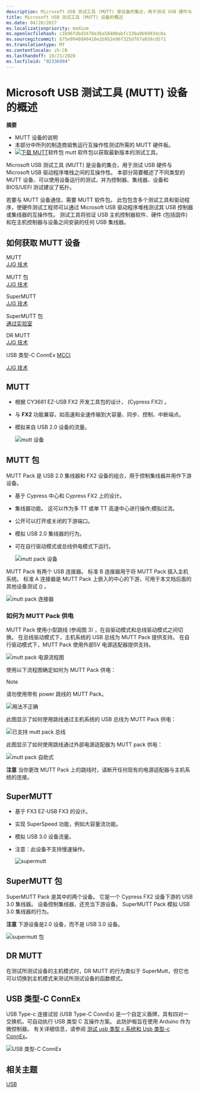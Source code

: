 ```yaml
---
description: Microsoft USB 测试工具 (MUTT) 是设备的集合，用于测试 USB 硬件与 Microsoft USB 驱动程序堆栈之间的互操作性。
title: Microsoft USB 测试工具 (MUTT) 设备的概述
ms.date: 04/20/2017
ms.localizationpriority: medium
ms.openlocfilehash: c1b96fdbd3470e36a58400abfc336a9b9d93dc0a
ms.sourcegitcommit: b75e9940d49410e2b952e96f325df67a039cd571
ms.translationtype: MT
ms.contentlocale: zh-CN
ms.lasthandoff: 10/21/2020
ms.locfileid: "92336994"
---
```

# <a name="overview-of-microsoft-usb-test-tool-mutt-devices"></a>Microsoft USB 测试工具 (MUTT) 设备的概述

**摘要**

- MUTT 设备的说明
- 本部分中所列的制造商销售运行互操作性测试所需的 MUTT 硬件板。
- [ ![ 下载 MUTT](images/download.png)](https://go.microsoft.com/fwlink/p/?LinkId=786621)软件包 mutt 软件包以获取最新版本的测试工具。

Microsoft USB 测试工具 (MUTT) 是设备的集合，用于测试 USB 硬件与 Microsoft USB 驱动程序堆栈之间的互操作性。 本部分简要概述了不同类型的 MUTT 设备、可以使用设备运行的测试，并为控制器、集线器、设备和 BIOS/UEFI 测试建议了拓扑。

若要与 MUTT 设备通信，需要 MUTT 软件包。 此包包含多个测试工具和驱动程序，使硬件测试工程师可以通过 Microsoft USB 驱动程序堆栈测试其 USB 控制器或集线器的互操作性。 测试工具将验证 USB 主机控制器软件、硬件 (包括固件) 和在主机控制器与设备之间安装的任何 USB 集线器。

## <a name="how-to-get-mutt-devices"></a>如何获取 MUTT 设备

<a href="" id="mutt"></a>MUTT  
[JJG 技术]( https://go.microsoft.com/fwlink/p/?linkid=618287)

<a href="" id="mutt-pack"></a>MUTT 包  
[JJG 技术]( https://go.microsoft.com/fwlink/p/?linkid=618287)

<a href="" id="supermutt"></a>SuperMUTT  
[JJG 技术]( https://go.microsoft.com/fwlink/p/?linkid=618287)

<a href="" id="supermutt-pack"></a>SuperMUTT 包  
[通过实验室](https://go.microsoft.com/fwlink/p/?linkid=618285)

<a href="" id="dr-mutt"></a>DR MUTT  
[JJG 技术]( https://go.microsoft.com/fwlink/p/?linkid=618287)

<a href="" id="mutt-connex-c"></a>USB 类型-C ConnEx [MCCI](https://go.microsoft.com/fwlink/p/?LinkId=733488)

[JJG 技术]( https://go.microsoft.com/fwlink/p/?linkid=618287)

## <a name="mutt"></a>MUTT

- 根据 CY3681 EZ-USB FX2 开发工具包的设计， (Cypress FX2) 。
- 与 **FX2** 功能兼容，如高速和全速传输到大容量、同步、控制、中断端点。
- 模拟来自 USB 2.0 设备的流量。

    ![mutt 设备](images/fig1-mutt-device.png)

## <a name="mutt-pack"></a>MUTT 包

MUTT Pack 是 USB 2.0 集线器和 FX2 设备的组合，用于控制集线器并用作下游设备。

- 基于 Cypress 中心和 Cypress FX2 上的设计。
- 集线器功能。 这可以作为多 TT 或单 TT 高速中心进行操作;模拟过流。
- 公开可以打开或关闭的下游端口。
- 模拟 USB 2.0 集线器的行为。
- 可在自行驱动模式或总线供电模式下运行。

    ![mutt pack 设备](images/fig2-muttpackdevice.png)

MUTT Pack 有两个 USB 连接器。 标准 B 连接器用于将 MUTT Pack 插入主机系统。 标准 A 连接器是 MUTT Pack 上嵌入的中心的下游，可用于本文档后面的其他设备测试 () 。

![mutt pack 连接器](images/fig3-muttpackconnectors.png)

### <a name="how-to-power-the-mutt-pack"></a>如何为 MUTT Pack 供电

MUTT Pack 使用小型跳线 (参阅图 3) ，在自驱动模式和总线驱动模式之间切换。 在总线驱动模式下，主机系统的 USB 总线为 MUTT Pack 提供支持。 在自行驱动模式下，MUTT Pack 使用外部5V 电源适配器提供支持。

![mutt pack 电源流程图](images/fig4-muttpackpoweringflowchart.png)

使用以下流程图确定如何为 MUTT Pack 供电：

> [!NOTE]
> 请勿使用带有 power 跳线的 MUTT Pack。

![用法不正确](images/fig5-muttpackincorrectusage.png)

此图显示了如何使用跳线通过主机系统的 USB 总线为 MUTT Pack 供电：

![已支持 mutt pack 总线](images/fig6-muttpackbuspowered.png)

此图显示了如何使用跳线通过外部电源适配器为 MUTT pack 供电：

![mutt pack 自助式](images/fig7-muttpackselfpowered.png)

**注意**  当你更改 MUTT Pack 上的跳线时，请断开任何现有的电源适配器与主机系统的连接。

## <a name="supermutt"></a>SuperMUTT

- 基于 FX3 EZ-USB FX3 的设计。
- 实现 SuperSpeed 功能，例如大容量流功能。
- 模拟 USB 3.0 设备流量。
- 注意：此设备不支持慢速操作。

    ![supermutt](images/fig8-supermutt.png)

## <a name="supermutt-pack"></a>SuperMUTT 包

SuperMUTT Pack 是其中的两个设备。 它是一个 Cypress FX2 设备下游的 USB 3.0 集线器。 设备控制集线器，还充当下游设备。 SuperMUTT Pack 模拟 USB 3.0 集线器的行为。

**注意**  下游设备是2.0 设备，而不是 USB 3.0 设备。

![supermutt 包](images/supermuttpack.png)

## <a name="dr-mutt"></a>DR MUTT

在测试所测试设备的主机模式时，DR MUTT 的行为类似于 SuperMutt，但它也可以切换到主机模式来测试所测试设备的函数模式。

## <a name="usb-type-c-connex"></a>USB 类型-C ConnEx

USB Type-c 连接试验 (USB Type-C ConnEx) 是一个自定义盾牌，具有四对一交换机，可自动执行 USB 类型 C 互操作方案。 此防护板旨在使用 Arduino 作为微控制器。 有关详细信息，请参阅 [测试 usb 类型 c 系统和 Usb 类型-c ConnEx](test-usb-type-c-systems-with-mutt-connex-c.md)。

![USB 类型-C ConnEx](images/connexc-side.jpg)

## <a name="related-topics"></a>相关主题

[USB](https://docs.microsoft.com/windows-hardware/drivers/)  
